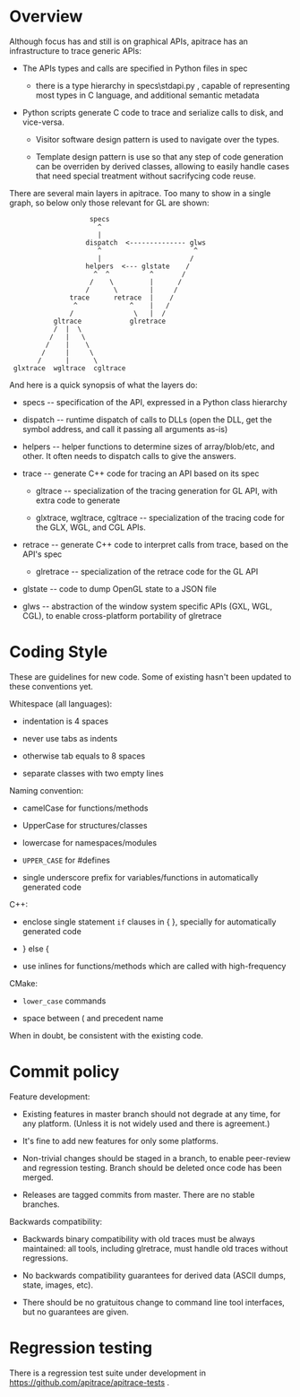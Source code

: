Overview
=========

Although focus has and still is on graphical APIs, apitrace has an
infrastructure to trace generic APIs:

 * The APIs types and calls are specified in Python files in spec

   * there is a type hierarchy in specs\stdapi.py , capable of representing
     most types in C language, and additional semantic metadata

 * Python scripts generate C code to trace and serialize calls to disk, and
   vice-versa.

   * Visitor software design pattern is used to navigate over the types.

   * Template design pattern is use so that any step of code generation can be
     overriden by derived classes, allowing to easily handle cases that need
     special treatment without sacrifycing code reuse.

There are several main layers in apitrace.  Too many to show in a single graph,
so below only those relevant for GL are shown:

                        specs
                          ^
                          |
                       dispatch  <-------------- glws
                          ^                       ^
                          |                      /
                       helpers  <--- glstate    /
                         ^  ^          ^       /
                        /    \         |      /
                       /      \        |     /
                   trace      retrace  |    /
                    ^             ^    |   /
                   /               \   |  /
               gltrace            glretrace
               /  |  \
              /   |   \
             /    |    \
            /     |     \
           /      |      \
     glxtrace  wgltrace  cgltrace

And here is a quick synopsis of what the layers do:

 * specs -- specification of the API, expressed in a Python class hierarchy

 * dispatch -- runtime dispatch of calls to DLLs (open the DLL, get the symbol
   address, and call it passing all arguments as-is)

 * helpers -- helper functions to determine sizes of array/blob/etc, and other.
   It often needs to dispatch calls to give the answers.

 * trace -- generate C++ code for tracing an API based on its spec

   * gltrace -- specialization of the tracing generation for GL API, with extra
     code to generate

   * glxtrace, wgltrace, cgltrace -- specialization of the tracing code for the
     GLX, WGL, and CGL APIs.

 * retrace -- generate C++ code to interpret calls from trace, based on the
   API's spec

   * glretrace -- specialization of the retrace code for the GL API

 * glstate -- code to dump OpenGL state to a JSON file

 * glws -- abstraction of the window system specific APIs (GXL, WGL, CGL), to
   enable cross-platform portability of glretrace


Coding Style
============

These are guidelines for new code.  Some of existing hasn't been updated to
these conventions yet.

Whitespace (all languages):

 * indentation is 4 spaces

 * never use tabs as indents

 * otherwise tab equals to 8 spaces

 * separate classes with two empty lines

Naming convention:

 * camelCase for functions/methods

 * UpperCase for structures/classes

 * lowercase for namespaces/modules

 * `UPPER_CASE` for #defines

 * single underscore prefix for variables/functions in automatically generated
   code

C++:

 * enclose single statement `if` clauses in { }, specially for automatically
   generated code

 * } else {

 * use inlines for functions/methods which are called with high-frequency

CMake:

 * `lower_case` commands

 * space between ( and precedent name


When in doubt, be consistent with the existing code.


Commit policy
=============

Feature development:

* Existing features in master branch should not degrade at any time, for any
  platform.  (Unless it is not widely used and there is agreement.)

* It's fine to add new features for only some platforms.

* Non-trivial changes should be staged in a branch, to enable peer-review and
  regression testing.  Branch should be deleted once code has been merged.

* Releases are tagged commits from master.  There are no stable branches.


Backwards compatibility:

* Backwards binary compatibility with old traces must be always maintained: all
  tools, including glretrace, must handle old traces without regressions.

* No backwards compatibility guarantees for derived data (ASCII dumps, state,
  images, etc).

* There should be no gratuitous change to command line tool interfaces, but no
  guarantees are given.



Regression testing
==================

There is a regression test suite under development in
https://github.com/apitrace/apitrace-tests .

